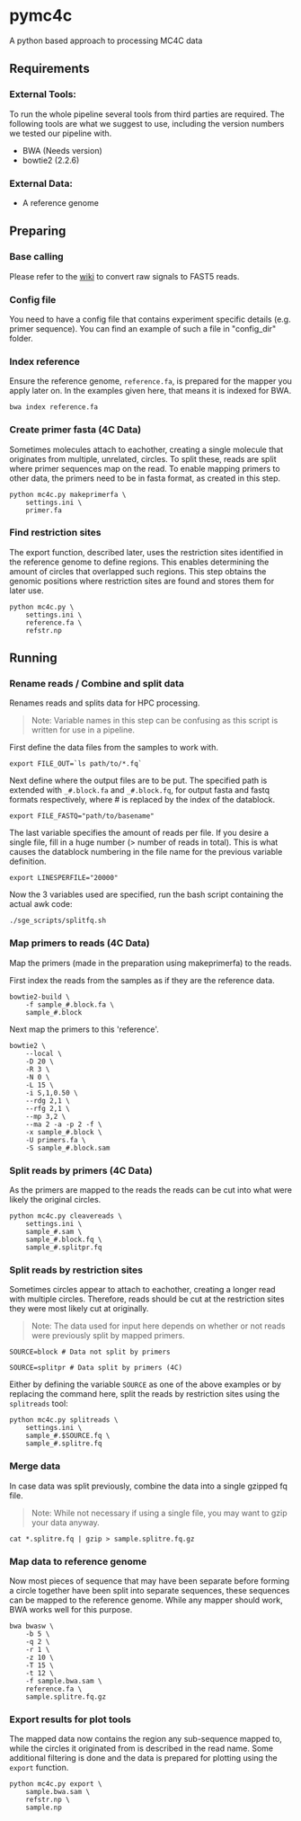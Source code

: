 # pymc4c
A python based approach to processing MC4C data


## Requirements

### External Tools:
To run the whole pipeline several tools from third parties are required. The following tools are what we suggest to use, including the version numbers we tested our pipeline with.
- BWA (Needs version)
- bowtie2 (2.2.6)

### External Data:
- A reference genome


## Preparing

### Base calling
Please refer to the [wiki](https://github.com/UMCUGenetics/pymc4c/wiki/Converting-raw-signals-(i.e.-Squiggle)-to-FAST5) to convert raw signals to FAST5 reads.

### Config file
You need to have a config file that contains experiment specific details (e.g. primer sequence). You can find an example of such a file in "config_dir" folder.

### Index reference
Ensure the reference genome, `reference.fa`, is prepared for the mapper you apply later on. In the examples given here, that means it is indexed for BWA.
```
bwa index reference.fa
```

### Create primer fasta (4C Data)
Sometimes molecules attach to eachother, creating a single molecule that originates from multiple, unrelated, circles. To split these, reads are split where primer sequences map on the read. To enable mapping primers to other data, the primers need to be in fasta format, as created in this step.

```
python mc4c.py makeprimerfa \
	settings.ini \
	primer.fa
```

### Find restriction sites
The export function, described later, uses the restriction sites identified in the reference genome to define regions. This enables determining the amount of circles that overlapped such regions.
This step obtains the genomic positions where restriction sites are found and stores them for later use.

```
python mc4c.py \
	settings.ini \
	reference.fa \
	refstr.np
```


## Running

### Rename reads / Combine and split data
Renames reads and splits data for HPC processing.
> Note: Variable names in this step can be confusing as this script is written for use in a pipeline.


First define the data files from the samples to work with. 

```
export FILE_OUT=`ls path/to/*.fq`  
```

Next define where the output files are to be put. The specified path is extended with `_#.block.fa` and `_#.block.fq`, for output fasta and fastq formats respectively, where # is replaced by the index of the datablock.

```
export FILE_FASTQ="path/to/basename"  
```

The last variable specifies the amount of reads per file. If you desire a single file, fill in a huge number (> number of reads in total). This is what causes the datablock numbering in the file name for the previous variable definition.

```
export LINESPERFILE="20000"  
```

Now the 3 variables used are specified, run the bash script containing the actual awk code:

```
./sge_scripts/splitfq.sh  
```

### Map primers to reads (4C Data)
Map the primers (made in the preparation using makeprimerfa) to the reads.

First index the reads from the samples as if they are the reference data.

```
bowtie2-build \
	-f sample_#.block.fa \
	sample_#.block
```

Next map the primers to this 'reference'.

```
bowtie2 \
	--local \
	-D 20 \
	-R 3 \
	-N 0 \
	-L 15 \
	-i S,1,0.50 \
	--rdg 2,1 \
	--rfg 2,1 \
	--mp 3,2 \
	--ma 2 -a -p 2 -f \
	-x sample_#.block \
	-U primers.fa \
	-S sample_#.block.sam
```

### Split reads by primers (4C Data)
As the primers are mapped to the reads the reads can be cut into what were likely the original circles.

```
python mc4c.py cleavereads \
	settings.ini \
	sample_#.sam \
	sample_#.block.fq \
	sample_#.splitpr.fq
```

### Split reads by restriction sites
Sometimes circles appear to attach to eachother, creating a longer read with multiple circles. 
Therefore, reads should be cut at the restriction sites they were most likely cut at originally. 

> Note: The data used for input here depends on whether or not reads were previously split by mapped primers.

```
SOURCE=block # Data not split by primers
```
```
SOURCE=splitpr # Data split by primers (4C)
```

Either by defining the variable `SOURCE` as one of the above examples or by replacing the command here, split the reads by restriction sites using the `splitreads` tool:

```
python mc4c.py splitreads \
	settings.ini \
	sample_#.$SOURCE.fq \
	sample_#.splitre.fq
```

### Merge data
In case data was split previously, combine the data into a single gzipped fq file.
> Note: While not necessary if using a single file, you may want to gzip your data anyway.

```
cat *.splitre.fq | gzip > sample.splitre.fq.gz
```

### Map data to reference genome
Now most pieces of sequence that may have been separate before forming a circle together have been split into separate sequences, these sequences can be mapped to the reference genome. While any mapper should work, BWA works well for this purpose.

```
bwa bwasw \
	-b 5 \
	-q 2 \
	-r 1 \
	-z 10 \
	-T 15 \
	-t 12 \
 	-f sample.bwa.sam \
	reference.fa \
	sample.splitre.fq.gz
```

### Export results for plot tools
The mapped data now contains the region any sub-sequence mapped to, while the circles it originated from is described in the read name. Some additional filtering is done and the data is prepared for plotting using the `export` function.

```
python mc4c.py export \
	sample.bwa.sam \
	refstr.np \
	sample.np
```

